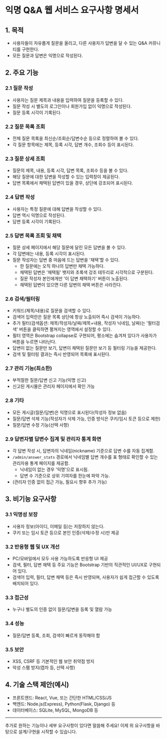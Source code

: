# 익명 Q&A 웹 서비스 요구사항 명세서

## 1. 목적
- 사용자들이 자유롭게 질문을 올리고, 다른 사용자가 답변을 달 수 있는 Q&A 커뮤니티를 구현한다.
- 모든 질문과 답변은 익명으로 작성된다.

## 2. 주요 기능

### 2.1 질문 작성
- 사용자는 질문 제목과 내용을 입력하여 질문을 등록할 수 있다.
- 질문 작성 시 별도의 로그인이나 회원가입 없이 익명으로 작성된다.
- 질문 등록 시각이 기록된다.

### 2.2 질문 목록 조회
- 전체 질문 목록을 최신순/조회순/답변수순 등으로 정렬하여 볼 수 있다.
- 각 질문 항목에는 제목, 등록 시각, 답변 개수, 조회수 등이 표시된다.

### 2.3 질문 상세 조회
- 질문의 제목, 내용, 등록 시각, 답변 목록, 조회수 등을 볼 수 있다.
- 해당 질문에 대한 답변을 작성할 수 있는 입력창이 제공된다.
- 답변 목록에서 채택된 답변이 있을 경우, 상단에 강조되어 표시된다.

### 2.4 답변 작성
- 사용자는 특정 질문에 대해 답변을 작성할 수 있다.
- 답변 역시 익명으로 작성된다.
- 답변 등록 시각이 기록된다.

### 2.5 답변 목록 조회 및 채택
- 질문 상세 페이지에서 해당 질문에 달린 모든 답변을 볼 수 있다.
- 각 답변에는 내용, 등록 시각이 표시된다.
- 질문 작성자는 답변 중 마음에 드는 답변을 '채택'할 수 있다.
    - 한 질문에는 오직 하나의 답변만 채택 가능하다.
    - 채택된 답변은 '채택됨' 뱃지와 초록색 강조 테두리로 시각적으로 구분된다.
    - 질문 작성자 본인에게만 '이 답변 채택하기' 버튼이 노출된다.
    - 채택된 답변이 있으면 다른 답변의 채택 버튼은 사라진다.

### 2.6 검색/필터링
- 키워드(제목/내용)로 질문을 검색할 수 있다.
- 검색어 입력란은 질문 목록 상단에 항상 노출되어 즉시 검색이 가능하다.
- 추가 필터(검색옵션: 제목/작성자/날짜/제목+내용, 작성자 닉네임, 날짜)는 '필터검색' 버튼을 클릭하면 펼쳐지는 영역에서 설정할 수 있다.
- 필터 영역은 Bootstrap collapse로 구현되어, 평소에는 숨겨져 있다가 사용자가 버튼을 누르면 나타난다.
- 답변이 없는 질문만 보기, 답변이 채택된 질문만 보기 등 필터링 기능을 제공한다.
- 검색 및 필터링 결과는 즉시 반영되어 목록에 표시된다.

### 2.7 관리 기능(최소한)
- 부적절한 질문/답변 신고 기능(익명 신고)
- 신고된 게시물은 관리자 페이지에서 확인 가능

### 2.8 기타
- 모든 게시글(질문/답변)은 익명으로 표시된다(작성자 정보 없음)
- 질문/답변 삭제 기능(작성자가 삭제 가능, 인증 방식은 쿠키/임시 토큰 등으로 제한)
- 질문/답변 수정 기능(선택 사항)

### 2.9 답변자별 답변수 집계 및 관리자 통계 화면
- 각 답변 작성 시, 답변자의 닉네임(nickname) 기준으로 답변 수를 자동 집계함.
- `/admin/answer_stats` 경로에서 닉네임별 답변 개수를 표 형태로 확인할 수 있는 관리자용 통계 페이지를 제공함.
    - 닉네임이 없는 경우 '익명'으로 표시됨.
    - 답변 수 기준으로 상위 기여자를 한눈에 파악 가능.
- (관리자 인증 없이 접근 가능, 필요시 향후 추가 가능)

## 3. 비기능 요구사항

### 3.1 익명성 보장
- 사용자 정보(아이디, 이메일 등)는 저장하지 않는다.
- 쿠키 또는 임시 토큰 등으로 본인 인증(삭제/수정 시)만 제공

### 3.2 반응형 웹 및 UX 개선
- PC/모바일에서 모두 사용 가능하도록 반응형 UI 제공
- 검색, 필터, 답변 채택 등 주요 기능은 Bootstrap 기반의 직관적인 UI/UX로 구현되어 있다.
- 검색어 입력, 필터, 답변 채택 등은 즉시 반영되며, 사용자가 쉽게 접근할 수 있도록 배치되어 있다.

### 3.3 접근성
- 누구나 별도의 인증 없이 질문/답변을 등록 및 열람 가능

### 3.4 성능
- 질문/답변 등록, 조회, 검색이 빠르게 동작해야 함

### 3.5 보안
- XSS, CSRF 등 기본적인 웹 보안 취약점 방지
- 악성 스팸 방지(캡차 등, 선택 사항)

## 4. 기술 스택 제안(예시)
- 프론트엔드: React, Vue, 또는 간단한 HTML/CSS/JS
- 백엔드: Node.js(Express), Python(Flask, Django) 등
- 데이터베이스: SQLite, MySQL, MongoDB 등

---

추가로 원하는 기능이나 세부 요구사항이 있다면 말씀해 주세요! 이제 위 요구사항을 바탕으로 설계/구현을 시작할 수 있습니다.
